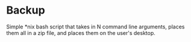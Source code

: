 # Backup
Simple *nix bash script that takes in N command line arguments, places them all in a zip file, and places them on the user's desktop.
